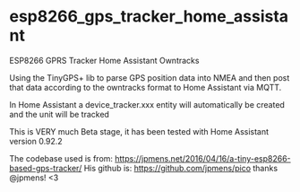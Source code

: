 # esp8266_gps_tracker_home_assistant
ESP8266 GPRS Tracker Home Assistant Owntracks

Using the TinyGPS+ lib to parse GPS position data into NMEA and then post that data according to the owntracks format to Home Assistant via MQTT.

In Home Assistant a device_tracker.xxx entity will automatically be created and the unit will be tracked

This is VERY much Beta stage, it has been tested with Home Assistant version 0.92.2

The codebase used is from: https://jpmens.net/2016/04/16/a-tiny-esp8266-based-gps-tracker/
His github is: https://github.com/jpmens/pico thanks @jpmens! <3

